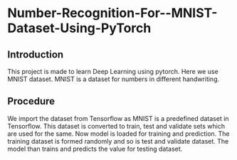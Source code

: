 # Number-Recognition-For--MNIST-Dataset-Using-PyTorch

## Introduction
This project is made to learn Deep Learning using pytorch. Here we use MNIST dataset. MNIST is a dataset for numbers in different handwriting.

## Procedure
We import the dataset from Tensorflow as MNIST is a predefined dataset in Tensorflow. This dataset is converted to train, test and validate sets which are used for the same.
Now model is loaded for training and prediction. The training dataset is formed randomly and so is test and validate dataset. The model than trains and predicts the value for testing dataset.
